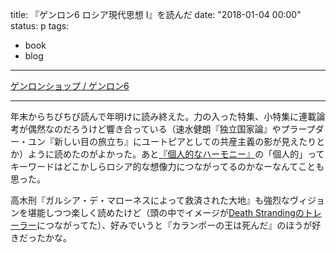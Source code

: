 title: 『ゲンロン6 ロシア現代思想 I』を読んだ
date: "2018-01-04 00:00"
status: p
tags:
- book
- blog
---

[ゲンロンショップ / ゲンロン6](https://genron.co.jp/shop/products/detail/131)

---

年末からちびちび読んで年明けに読み終えた。力の入った特集、小特集に連載論考が偶然なのだろうけど響き合っている（速水健朗『独立国家論』やプラープダー・ユン『新しい目の旅立ち』にユートピアとしての共産主義の影が見えたりとか）ように読めたのがよかった。あと[『個人的なハーモニー』](/2017/02/06/201702/personal-hermony)の「個人的」ってキーワードはどこかしらロシア的な想像力につながってるのかなーなんてことも思った。

高木刑『ガルシア・デ・マローネスによって救済された大地』も強烈なヴィジョンを堪能しつつ楽しく読めたけど（頭の中でイメージが[Death Strandingのトレーラー](https://www.youtube.com/watch?v=qPL_E-TEtL8)につながってた）、好みでいうと『カランポーの王は死んだ』のほうが好きだったかな。
